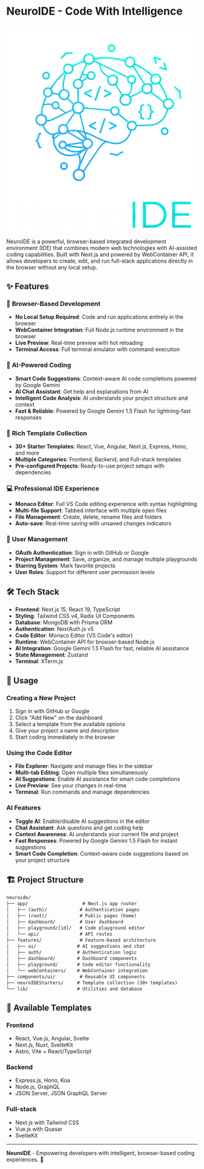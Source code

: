 # NeuroIDE - Code With Intelligence

![NeuroIDE Logo](public/NeuroIDE.png)

NeuroIDE is a powerful, browser-based integrated development environment (IDE) that combines modern web technologies with AI-assisted coding capabilities. Built with Next.js and powered by WebContainer API, it allows developers to create, edit, and run full-stack applications directly in the browser without any local setup.

## ✨ Features

### 🚀 **Browser-Based Development**
- **No Local Setup Required**: Code and run applications entirely in the browser
- **WebContainer Integration**: Full Node.js runtime environment in the browser
- **Live Preview**: Real-time preview with hot reloading
- **Terminal Access**: Full terminal emulator with command execution

### 🤖 **AI-Powered Coding**
- **Smart Code Suggestions**: Context-aware AI code completions powered by Google Gemini
- **AI Chat Assistant**: Get help and explanations from AI
- **Intelligent Code Analysis**: AI understands your project structure and context
- **Fast & Reliable**: Powered by Google Gemini 1.5 Flash for lightning-fast responses

### 📁 **Rich Template Collection**
- **30+ Starter Templates**: React, Vue, Angular, Next.js, Express, Hono, and more
- **Multiple Categories**: Frontend, Backend, and Full-stack templates
- **Pre-configured Projects**: Ready-to-use project setups with dependencies

### 💻 **Professional IDE Experience**
- **Monaco Editor**: Full VS Code editing experience with syntax highlighting
- **Multi-file Support**: Tabbed interface with multiple open files
- **File Management**: Create, delete, rename files and folders
- **Auto-save**: Real-time saving with unsaved changes indicators

### 🔐 **User Management**
- **OAuth Authentication**: Sign in with GitHub or Google
- **Project Management**: Save, organize, and manage multiple playgrounds
- **Starring System**: Mark favorite projects
- **User Roles**: Support for different user permission levels

## 🛠️ Tech Stack

- **Frontend**: Next.js 15, React 19, TypeScript
- **Styling**: Tailwind CSS v4, Radix UI Components
- **Database**: MongoDB with Prisma ORM
- **Authentication**: NextAuth.js v5
- **Code Editor**: Monaco Editor (VS Code's editor)
- **Runtime**: WebContainer API for browser-based Node.js
- **AI Integration**: Google Gemini 1.5 Flash for fast, reliable AI assistance
- **State Management**: Zustand
- **Terminal**: XTerm.js



## 📖 Usage

### Creating a New Project
1. Sign in with GitHub or Google
2. Click "Add New" on the dashboard
3. Select a template from the available options
4. Give your project a name and description
5. Start coding immediately in the browser

### Using the Code Editor
- **File Explorer**: Navigate and manage files in the sidebar
- **Multi-tab Editing**: Open multiple files simultaneously
- **AI Suggestions**: Enable AI assistance for smart code completions
- **Live Preview**: See your changes in real-time
- **Terminal**: Run commands and manage dependencies

### AI Features
- **Toggle AI**: Enable/disable AI suggestions in the editor
- **Chat Assistant**: Ask questions and get coding help
- **Context Awareness**: AI understands your current file and project
- **Fast Responses**: Powered by Google Gemini 1.5 Flash for instant suggestions
- **Smart Code Completion**: Context-aware code suggestions based on your project structure

## 🏗️ Project Structure

```
neuroide/
├── app/                    # Next.js app router
│   ├── (auth)/            # Authentication pages
│   ├── (root)/            # Public pages (home)
│   ├── dashboard/         # User dashboard
│   ├── playground/[id]/   # Code playground editor
│   └── api/               # API routes
├── features/              # Feature-based architecture
│   ├── ai/               # AI suggestions and chat
│   ├── auth/             # Authentication logic
│   ├── dashboard/        # Dashboard components
│   ├── playground/       # Code editor functionality
│   └── webContainers/    # WebContainer integration
├── components/ui/         # Reusable UI components
├── neuroIDEStarters/     # Template collection (30+ templates)
└── lib/                  # Utilities and database
```

## 🎨 Available Templates

### Frontend
- React, Vue.js, Angular, Svelte
- Next.js, Nuxt, SvelteKit
- Astro, Vite + React/TypeScript

### Backend
- Express.js, Hono, Koa
- Node.js, GraphQL
- JSON Server, JSON GraphQL Server

### Full-stack
- Next.js with Tailwind CSS
- Vue.js with Quasar
- SvelteKit



---

**NeuroIDE** - Empowering developers with intelligent, browser-based coding experiences. 🚀
